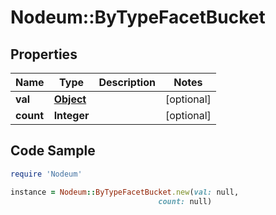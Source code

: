 # Nodeum::ByTypeFacetBucket

## Properties

Name | Type | Description | Notes
------------ | ------------- | ------------- | -------------
**val** | [**Object**](.md) |  | [optional] 
**count** | **Integer** |  | [optional] 

## Code Sample

```ruby
require 'Nodeum'

instance = Nodeum::ByTypeFacetBucket.new(val: null,
                                 count: null)
```


